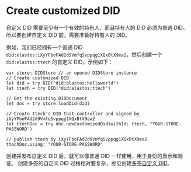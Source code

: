# Create customized DID

自定义 DID 需要至少有一个有效的持有人，而且持有人的 DID 必须为普通 DID。所以要创建自定义 DID 前，需要准备好持有人的 DID。

例如，我们已经拥有一个普通 DID `did:elastos:iXyYFboFAd2d9VmfqSvppqg1XQxBtX9ea2`，然后创建一个 `did:elastos:ttech` 的自定义 DID，示例如下：

```
var store: DIDStore // an opened DIDStore instance
// Create customized DID
let did = try DID("did:elastos:helloworld")
let ttech = try DID("did:elastos:ttech")

// Get the existing DIDDocument
let doc = try store.loadDid(did)

// Create ttech's DID that controller and signed by iXyYFboFAd2d9VmfqSvppqg1XQxBtX9ea2
let ttechDoc = try doc.newCustomizedDid(withId: ttech, "YOUR-STORE-PASSWORD")

// publish ttech by iXyYFboFAd2d9VmfqSvppqg1XQxBtX9ea2
ttechDoc.using: "YOUR-STORE-PASSWORD"
```
创建并发布自定义 DID 后，就可以像普通 DID 一样使用，用于身份的表示和验证。
创建多签的自定义 DID 过程相对要复杂，参见创建[多签自定义 DID](create-multi-signed-customized-did.md)。
